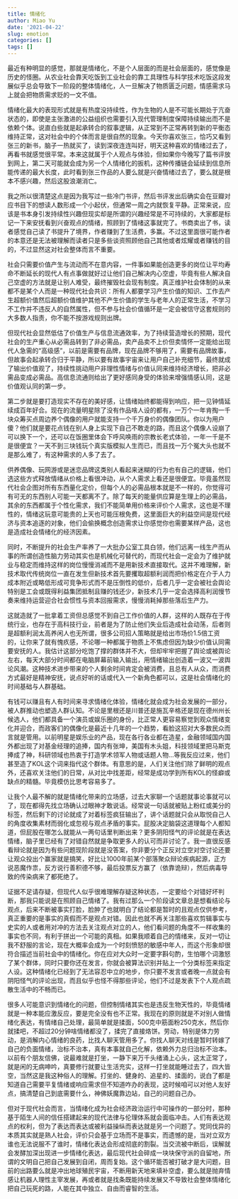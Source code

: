 ```yaml
---
title: 情绪化
author: Miao Yu
date: '2021-04-22'
slug: emotion
categories: []
tags: []
---
```


最近有种明显的感觉，那就是情绪化，不是个人层面的而是社会层面的，感觉像是历史的怪圈。从农业社会靠天吃饭到工业社会的靠工具理性与科学技术吃饭这段发展似乎总会导致下一阶段的整体情绪化，人一旦解决了物质匮乏问题，情感需求马上就会把物质需求贬的一文不值。

情绪化最大的表现形式就是有热度没持续性，作为生物的人是不可能长期处于亢奋状态的，即使是主张激进的公益组织也需要引入现代管理制度保障持续输出而不是依赖个体。说直白些就是起承转合的叙事逻辑，从正常到不正常再转到新的平衡态维持正常，这对社会中的个体而言是很自然的现象。今天你喜欢张三，恰巧又看到张三的新书，脑子一热就买了，读到深夜连连叫好，明天这种喜欢的情绪过去了，再看书就感觉很平常。本来这就属于个人观点与体验，但如果你今晚写了篇书评放到网上，第二天可能就会成为另一个人情绪化的扳机，这种传播链会延续到信息所能传递的最大长度，此时看到张三作品的人要么就是兴奋情绪过去了，要么就是根本不感兴趣，然后这股浪潮消亡。

我之所以很清楚这点是因为我写过一些冷门书评，然后书评发出后确实会在豆瓣对应书目下的想读人数形成一个小起伏，但通常一周之内就恢复平静。正常来说，应该是书本身引发持续性兴趣但现实却是所谓的兴趣经常是不可持续的，大家都是标记一下来安抚看到兴奋观点的情绪，照顾到了情绪这事就完了。书商卖出了书，读者感觉自己读了书提升了境界，作者赚到了生活费，多赢。不过这里面很可能作者的本意还是无法被理解而读者只是多些谈资照顾他自己其他或者炫耀或者赚钱的目的，不过显然这对社会整体而言不重要。

社会只需要价值产生与流动而不在意内容，一件事如果能创造更多的岗位让平均寿命不断延长的现代人有点事做就好过让他们自己解决内心空虚，毕竟有些人解决自己空虚的方法就是让别人难受，最终摧毁社会现有制度。真正维护社会体制的从来都不是某个人而是一种现代社会共识：所有人都要学习产生价值的知识、工作去产生超额价值然后超额价值维护其他不产生价值的学生与老年人的正常生活，不学习不工作并不违反人的自然属性，但不参与社会价值循环是一定会被信守这套规则的大多数人指责，你不能不按游戏规则出牌。

但现代社会显然低估了价值生产与信息流通效率，为了持续营造增长的预期，现代社会的生产重心从必需品转到了非必需品，卖产品卖不上价但卖情怀一定能给出现代人急需的“高级感”，以前是需要有品牌，现在品牌不够用了，需要有品牌故事，但故事会起承转合归于平静，所以要有故事宇宙来让用户自己补充细节，最终就成了输出价值观了，持续性挑动用户非理性情绪与价值认同来维持经济增长，把非必需品变成必需品。高信息流通则给出了更好感同身受的体验来增强情感认同，这是价值观认同的第一步。

第二步就是要打造现实不存在的美好感，让情绪始终都能得到响应，把一见钟情延续成百年好合。现在的流量明星除了没有作品啥人设的都有，一万个一年肯掏一千块众筹买点周边养个偶像的用户就能支持一个千万身价的偶像团队。你以为用户傻？他们就是要花点钱在别人身上实现下自己不敢走的路，而且这个偶像人设崩了可以换下一个，还可以在饭圈里体会下呼风唤雨的宗教长老式体验，一年一千是不是很便宜？一天不到三块钱玩个真实版模拟人生而已，而且找一万个冤大头也就不是那么难了，有这种需求的人多了去了。

供养偶像、玩网游或是迷恋品牌这类别人看起来迷糊的行为也有自己的逻辑，他们选这些方式释放情绪从价格上看很冲动，从个人需求上看还是很便宜。毕竟虽然现代社会企图对所有东西量化定价，但每个人的必需品根本就是不一样的，你觉得可有可无的东西别人可能一天都离不了。除了每天的能量供应算是生理上的必需品，其余的东西都属于个性化需求，我们不能简单用价格来评价个人需求，这也是不理性的，情绪这玩意可能贵的上天也可能压根免费，这里面巨大的利益空间是现代经济与资本追逐的对象，他们会偷换概念创造需求让你感觉你也需要某样产品，这也是造成社会情绪化的经济因素。

同时，不断提升的社会生产率养了一大批办公室工具白领，他们远离一线生产而从事的所谓创造性脑力劳动其实也是机械化可替代的，而现代社会一定会为了维护就业与稳定而维持这样的岗位慢慢消减而不是用新技术直接取代。这并不难理解，新技术取代传统岗位一直在发生但新技术首先要攫取超额利润而把价格定在介于人力成本附近或略低形成可竞争形式而不是压倒性的低价，后者几乎一定会被社会舆论特别是工会或既得利益集团抵制且赚的钱还少，新技术几乎一定会选择高利润慢节奏来维持运营迎合社会惯性与资本回报需求，慢慢消耗掉那些落后生产力。

这就造就了一批拿着工资但总感觉不到自己工作价值的人群，这样的人既存在于传统行业，也存在于高科技行业，前者是为了防止他们失业后造成社会动荡，后者则是超额利润太高养闲人也无所谓，很多公司招人策略就是给出市场价1.5倍工资的，让你来了就有愧疚感，不论哪一种都属于物质上不焦虑但因为缺少价值认同需要安抚的人。我估计这部分吃饱了撑的群体并不大，但却牢牢把握了舆论或被舆论左右，每天大部分时间都在电脑屏幕前输入输出，用情绪输出创造着一波又一波舆论风潮。这种技术进步带来的个人剩余时间肯定会被消费，且总有人从众，而消费方式最好是精神安抚，说点好听的话或代入一个新角色都可以，这是社会情绪化的时间基础与人群基础。

有钱可以赚且有人有时间来寻求情绪化体验，情绪化就会成为社会发展的一部分，被人群推动也塑造人群认知。不论是里根还是川普还是施瓦辛格还是现在德州州长候选人，他们都具备一个演员或娱乐圈的身份，比正常人更容易察觉到观众情绪变化并迎合，而政客们的偶像化是最近十几年的一个趋势，看脸这招对大多数民众而言就是管用。以前明星是娱乐业的产品，现在各行各业都在造星，金融领域国内国外都出现了对基金经理的追捧，国内有张坤，美国有木头姐，科技领域里把马斯克捧成了神，科研领域也热衷于打造学术领军人物或话题人物…等我反应过来，他们甚至造了KOL这个词来指代这个群体。有意思的是，人们关注他们除了鲜明的观点外，还喜欢关注他们的日常，从对比中找差距，经常是成功学到所有KOL的怪癖或缺点的精髓。毕竟模仿比思考容易多了。

让我个人最不解的就是情绪化带来的立场感，过去大家聊一个话题就事论事就可以了，现在都得先找立场确认过眼神才敢说话。经常说一句话就被贴上粉红或美分的标签，然后剩下的讨论就成了对着标签疯狂输出了，讲个话题就只会从取悦自己人的角度收集素材而弱化或忽视与观点矛盾的事实。屁股决定脑袋这道理每个人都知道，但屁股在哪怎么就能从一两句话里判断出来？更多阴阳怪气的评论就是在表达情绪，脑子里已经有了对错自然就是争取更多人的认可而非讨论了。我一直很反感看辩论就是因为有些问题现阶段就是没答案，你非要分个正反对立空对空讨论还要让观众投出个赢家就是搞笑，好比让1000年前某个部落聚众辩论疾病起源，正方说恶魔作祟，反方说行善积德不够，最后投票反方赢了（依靠诡辩），然后病毒导致的传染病来了都死绝了。

证据不足请存疑，但现代人似乎很难理解存疑这种状态，一定要给个对错好坏判断，那我只能说是在照顾自己情绪了。我有过那么一个阶段读文章总是想看结论与观点，后来不断被事实打脸，脸肿了也就明白了结论都是暂时的且观点仅供参考，真正重要的是事实的真假而不是观点对错。因此也就不再关注那些喜欢剪辑事实与史实的人或者用对冲的方法去关注观点对立的人，他们看问题的角度不一样收集的事实也不同，有利于拼出一个可能的真相。如果我顺着自己的情绪来，反对一切让我不舒服的言论，现在大概率会成为一个时刻愤怒的敏感中年人，而这个形象却很符合描述当前社会中的情绪化。你在应对大众时一定要字斟句酌，生怕哪个词激怒了某个群体，同时只要你还在发言，你就会被算法识别并贴上一个分类标签来指定人设。这种情绪化已经到了无法容忍中立的地步，你只要不发言或者晚一点就会有阴阳怪气的评论出现，而且似乎也怪不得那些评论，他们不过是发表下个人观点疏散生活中的不畅而已。

很多人可能意识到情绪化的问题，但控制情绪其实也是违反生物天性的，毕竟情绪就是一种本能应激反应，要是完全没有也不正常。我现在的原则就是不对别人做情绪化表达，有情绪自己处理，最简单就是揉面，500克中筋面粉250克水，然后你就揉吧，不超过20分钟啥情绪都没了，揉完了直接烙饼。劳动，特别是体力劳动，是消解内心情绪的良药，比找人聊天管用多了。你找人聊天对线是暂时转嫁了自己的负面情绪，治标不治本，真有本事就自己化解，依赖外力总归治标不治本。以前有个朋友信佛，说最难就是打坐，一静下来万千头绪涌上心头，这太正常了，就是闲的无病呻吟，真要修行就要让生活充实，这样一打坐就能睡过去了，四大皆空，当然这是我这种俗人的理解。打坐的、健身的、追星的、揉面的，说白了都是知道自己需要平复情绪或响应需求但不知道咋办的表现，这时候咱可以对他人友好点，搞清楚自己到底需要什么，神佛妖魔靠边站，自己的问题自己办。

但对于现代社会而言，当情绪化成为社会经济政治运行中可操作的一部分时，那种基于陌生人间的信任搭建起来的现代法律与伦理体系就会面临冲击。人们有表达观点的权利，但为了表达而表达或被利益操纵而表达就是另一个问题了。党同伐异的本质其实就是熟人社会，评价只会基于立场而不是事实，而遗憾的是，当对立双方谁也无法说服不了谁时，情绪化表达会形成彻底的割裂。当交流被中断后，误解就会发酵加深出现进一步情绪化表达，最后现代社会碎成一块块保守派的自留地，所谓的文明自己把自己发展到自闭，周而复始。这个循环能否被打破才是大问题，目前的出路要么就是冲出地球殖民宇宙，不断用新天地来填补空虚，要么就是抛弃情感让机器人理性主宰发展，再或者就是找条既能持续发展又不导致社会整体情绪化把自己玩死的路，人能在其中独立、自由而睿智的生活。
